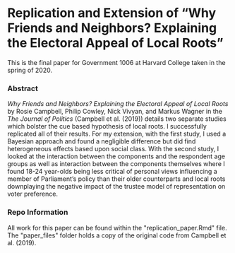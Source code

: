 # Replication and Extension of “Why Friends and Neighbors? Explaining the Electoral Appeal of Local Roots”

This is the final paper for Government 1006 at Harvard College taken in the spring of 2020. 

### Abstract

<i> Why Friends and Neighbors? Explaining the Electoral Appeal of Local Roots </i> by Rosie Campbell, Philip Cowley, Nick Vivyan, and Markus Wagner in the <i>The Journal of Politics </i> (Campbell et al. (2019)) details two separate studies which bolster the cue based hypothesis of local roots. I successfully replicated all of their results. For my extension, with the first study, I used a Bayesian approach and found a negligible difference but did find heterogeneous effects based upon social class. With the second study, I looked at the interaction between the components and the respondent age groups as well as interaction between the components themselves where I found 18-24 year-olds being less critical of personal views influencing a member of Parliament’s policy than their older counterparts and local roots downplaying the negative impact of the trustee model of representation on voter preference.

### Repo Information

All work for this paper can be found within the "replication_paper.Rmd" file. The "paper_files" folder holds a copy of the original code from Campbell et al. (2019). 
